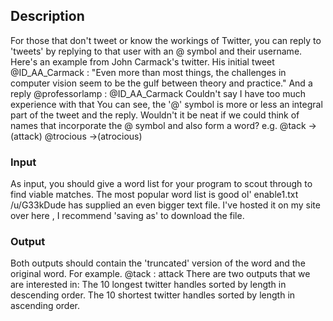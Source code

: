 ## Description

For those that don't tweet or know the workings of Twitter, you can reply to 'tweets' by replying to that user with an @ symbol and their username.
Here's an example from John Carmack's twitter.
His initial tweet
@ID_AA_Carmack : "Even more than most things, the challenges in computer vision seem to be the gulf between theory and practice."
And a reply
@professorlamp : @ID_AA_Carmack Couldn't say I have too much experience with that
You can see, the '@' symbol is more or less an integral part of the tweet and the reply. Wouldn't it be neat if we could think of names that incorporate the @ symbol and also form a word?
e.g.
@tack -> (attack)
@trocious ->(atrocious)

### Input

As input, you should give a word list for your program to scout through to find viable matches. The most popular word list is good ol' enable1.txt
/u/G33kDude has supplied an even bigger text file. I've hosted it on my site over here , I recommend 'saving as' to download the file.

### Output

Both outputs should contain the 'truncated' version of the word and the original word. For example.
@tack : attack
There are two outputs that we are interested in:
The 10 longest twitter handles sorted by length in descending order.
The 10 shortest twitter handles sorted by length in ascending order.